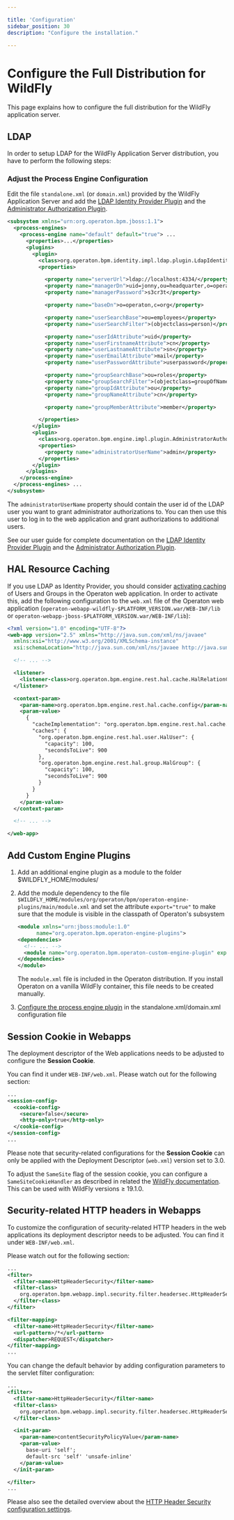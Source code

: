 ```yaml
---

title: 'Configuration'
sidebar_position: 30
description: "Configure the installation."

---
```

# Configure the Full Distribution for WildFly

This page explains how to configure the full distribution for the WildFly application server.


## LDAP

In order to setup LDAP for the WildFly Application Server distribution, you have to perform the following steps:


### Adjust the Process Engine Configuration

Edit the file `standalone.xml` (or `domain.xml`) provided by the WildFly Application Server and add the [LDAP Identity Provider Plugin](../user-guide/process-engine/identity-service.md#the-ldap-identity-service) and the [Administrator Authorization Plugin](../user-guide/process-engine/authorization-service.md#the-administrator-authorization-plugin).

```xml
<subsystem xmlns="urn:org.operaton.bpm.jboss:1.1">
  <process-engines>
    <process-engine name="default" default="true"> ...
      <properties>...</properties>
      <plugins>
        <plugin>
          <class>org.operaton.bpm.identity.impl.ldap.plugin.LdapIdentityProviderPlugin</class>
          <properties>

            <property name="serverUrl">ldap://localhost:4334/</property>
            <property name="managerDn">uid=jonny,ou=headquarter,o=operaton,c=org</property>
            <property name="managerPassword">s3cr3t</property>

            <property name="baseDn">o=operaton,c=org</property>

            <property name="userSearchBase">ou=employees</property>
            <property name="userSearchFilter">(objectclass=person)</property>

            <property name="userIdAttribute">uid</property>
            <property name="userFirstnameAttribute">cn</property>
            <property name="userLastnameAttribute">sn</property>
            <property name="userEmailAttribute">mail</property>
            <property name="userPasswordAttribute">userpassword</property>

            <property name="groupSearchBase">ou=roles</property>
            <property name="groupSearchFilter">(objectclass=groupOfNames)</property>
            <property name="groupIdAttribute">ou</property>
            <property name="groupNameAttribute">cn</property>

            <property name="groupMemberAttribute">member</property>

          </properties>
        </plugin>
        <plugin>
          <class>org.operaton.bpm.engine.impl.plugin.AdministratorAuthorizationPlugin</class>
          <properties>
            <property name="administratorUserName">admin</property>
          </properties>
        </plugin>
      </plugins>
    </process-engine>
  </process-engines> ...
</subsystem>
```


The `administratorUserName` property should contain the user id of the LDAP user you want to grant administrator authorizations to. You can then use this user to log in to the web application and grant authorizations to additional users.

See our user guide for complete documentation on the [LDAP Identity Provider Plugin](../user-guide/process-engine/identity-service.md#the-ldap-identity-service) and the [Administrator Authorization Plugin](../user-guide/process-engine/authorization-service.md#the-administrator-authorization-plugin).


## HAL Resource Caching

If you use LDAP as Identity Provider, you should consider [activating caching](../reference/rest/overview/hal.md#caching-of-hal-relations) of
Users and Groups in the Operaton web application. In order to activate this, add the following
configuration to the `web.xml` file of the Operaton web application
(`operaton-webapp-wildfly-$PLATFORM_VERSION.war/WEB-INF/lib` or `operaton-webapp-jboss-$PLATFORM_VERSION.war/WEB-INF/lib`):

```xml
<?xml version="1.0" encoding="UTF-8"?>
<web-app version="2.5" xmlns="http://java.sun.com/xml/ns/javaee"
  xmlns:xsi="http://www.w3.org/2001/XMLSchema-instance"
  xsi:schemaLocation="http://java.sun.com/xml/ns/javaee http://java.sun.com/xml/ns/javaee/web-app_2_5.xsd">

  <!-- ... -->

  <listener>
    <listener-class>org.operaton.bpm.engine.rest.hal.cache.HalRelationCacheBootstrap</listener-class>
  </listener>

  <context-param>
    <param-name>org.operaton.bpm.engine.rest.hal.cache.config</param-name>
    <param-value>
      {
        "cacheImplementation": "org.operaton.bpm.engine.rest.hal.cache.DefaultHalResourceCache",
        "caches": {
          "org.operaton.bpm.engine.rest.hal.user.HalUser": {
            "capacity": 100,
            "secondsToLive": 900
          },
          "org.operaton.bpm.engine.rest.hal.group.HalGroup": {
            "capacity": 100,
            "secondsToLive": 900
          }
        }
      }
    </param-value>
  </context-param>

  <!-- ... -->

</web-app>
```

## Add Custom Engine Plugins

1.  Add an additional engine plugin as a module to the folder $WILDFLY_HOME/modules/
2.  Add the module dependency to the file `$WILDFLY_HOME/modules/org/operaton/bpm/operaton-engine-plugins/main/module.xml` and set the attribute `export="true"` to make sure that the module is visible in the classpath of Operaton's subsystem
      ```xml
    <module xmlns="urn:jboss:module:1.0"
            name="org.operaton.bpm.operaton-engine-plugins">
      <dependencies>
        <!-- ... -->
        <module name="org.operaton.bpm.operaton-custom-engine-plugin" export="true" />
      </dependencies>
    </module>
      ```

    The `module.xml` file is included in the Operaton distribution. If you install Operaton on a vanilla WildFly container, this file needs to be created manually.
3. [Configure the process engine plugin](../user-guide/runtime-container-integration/jboss.md#extend-a-process-engine-using-process-engine-plugins) in the standalone.xml/domain.xml configuration file

## Session Cookie in Webapps

The deployment descriptor of the Web applications needs to be adjusted to configure the **Session Cookie**.

You can find it under `WEB-INF/web.xml`. Please watch out for the following section:
```xml
...
<session-config>
  <cookie-config>
    <secure>false</secure>
    <http-only>true</http-only>
  </cookie-config>
</session-config>
...
```

Please note that security-related configurations for the **Session Cookie** can only be applied with the Deployment Descriptor (`web.xml`) version set to 3.0.

To adjust the `SameSite` flag of the session cookie, you can configure a `SameSiteCookieHandler` as described in related the [WildFly documentation](https://www.wildfly.org/news/2020/05/04/WildFly-1910-Released/).
This can be used with WildFly versions $\geq$ 19.1.0.

## Security-related HTTP headers in Webapps

To customize the configuration of security-related HTTP headers in the web applications its deployment descriptor needs
to be adjusted. You can find it under `WEB-INF/web.xml`.

Please watch out for the following section:
```xml
...
<filter>
  <filter-name>HttpHeaderSecurity</filter-name>
  <filter-class>
    org.operaton.bpm.webapp.impl.security.filter.headersec.HttpHeaderSecurityFilter
  </filter-class>
</filter>

<filter-mapping>
  <filter-name>HttpHeaderSecurity</filter-name>
  <url-pattern>/*</url-pattern>
  <dispatcher>REQUEST</dispatcher>
</filter-mapping>
...
```

You can change the default behavior by adding configuration parameters to the servlet filter configuration:
```xml
...
<filter>
  <filter-name>HttpHeaderSecurity</filter-name>
  <filter-class>
    org.operaton.bpm.webapp.impl.security.filter.headersec.HttpHeaderSecurityFilter
  </filter-class>

  <init-param>
    <param-name>contentSecurityPolicyValue</param-name>
    <param-value>
      base-uri 'self';
      default-src 'self' 'unsafe-inline'
    </param-value>
  </init-param>

</filter>
...
```

Please also see the detailed overview about the
[HTTP Header Security configuration settings](../webapps/shared-options/header-security.md#how-to-configure).